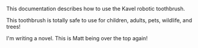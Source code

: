 This documentation describes how to use the Kavel robotic
toothbrush. 

This toothbrush is totally safe to use for children,
adults, pets, wildlife, and trees!

I'm writing a novel. This is Matt being over the top again!
